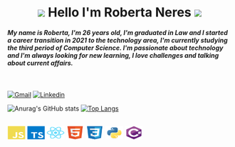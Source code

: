 <h1 align="center">
<img src="https://media.giphy.com/media/hvRJCLFzcasrR4ia7z/giphy.gif" width="28">
Hello I'm Roberta Neres  <img src="https://media.giphy.com/media/12oufCB0MyZ1Go/giphy.gif" width="50">
</h1>

<h5>My name is Roberta, I'm 26 years old, I'm graduated in Law and I started a career transition in 2021 to the technology area, I'm currently studying the third period of Computer Science. I'm passionate about technology and I'm always looking for new learning, I love challenges and talking about current affairs. </h5> </br>

[![Gmail](https://img.shields.io/badge/-Gmail-c14438?style=for-the-badge&logo=Gmail&logoColor=white)](mailto:robertha07rocha@gmail.com)
[![Linkedin](https://img.shields.io/badge/-LinkedIn-blue?style=for-the-badge&logo=Linkedin&logoColor=white)](https://www.linkedin.com/in/roberta-neres-b09483112/)

![Anurag's GitHub stats](https://github-readme-stats.vercel.app/api?username=robertaner3s&show_icons=true&theme=radical)
[![Top Langs](https://github-readme-stats.vercel.app/api/top-langs/?username=robertaner3s&layout=compact)](https://github.com/anuraghazra/github-readme-stats)

<div style="display: inline_block"><br>
  <img align="center" alt="Js" height="30" width="40" src="https://raw.githubusercontent.com/devicons/devicon/master/icons/javascript/javascript-plain.svg">
  <img align="center" alt="Ts" height="30" width="40" src="https://raw.githubusercontent.com/devicons/devicon/master/icons/typescript/typescript-plain.svg">
  <img align="center" alt="React" height="30" width="40" src="https://raw.githubusercontent.com/devicons/devicon/master/icons/react/react-original.svg">
  <img align="center" alt="HTML" height="30" width="40" src="https://raw.githubusercontent.com/devicons/devicon/master/icons/html5/html5-original.svg">
  <img align="center" alt="CSS" height="30" width="40" src="https://raw.githubusercontent.com/devicons/devicon/master/icons/css3/css3-original.svg">
  <img align="center" alt="Python" height="30" width="40" src="https://raw.githubusercontent.com/devicons/devicon/master/icons/python/python-original.svg">
  <img align="center" alt="Csharp" height="30" width="40" src="https://raw.githubusercontent.com/devicons/devicon/master/icons/csharp/csharp-original.svg">
</div>

<!---
RobertaNer3s/RobertaNer3s is a ✨ special ✨ repository because its `README.md` (this file) appears on your GitHub profile.
You can click the Preview link to take a look at your changes.
--->
